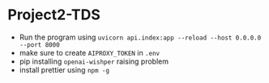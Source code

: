 # Project2-TDS
- Run the program using `uvicorn api.index:app --reload --host 0.0.0.0 --port 8000`
- make sure to create `AIPROXY_TOKEN` in `.env`
- pip installing `openai-wishper` raising problem
- install prettier using `npm -g`
